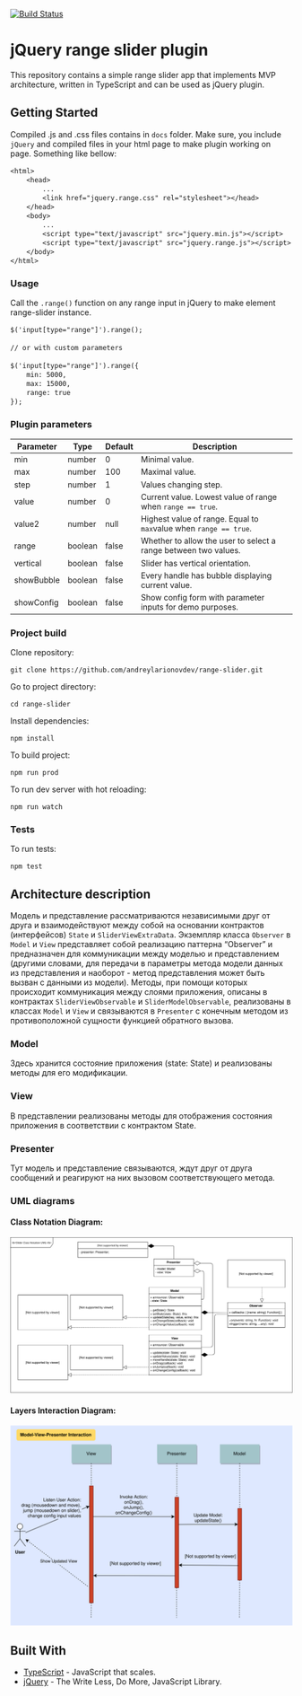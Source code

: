 [![Build Status](https://travis-ci.com/andreylarionovdev/range-slider.svg?token=JufgzWYbxsHCtadMMzsW&branch=master)](https://travis-ci.com/andreylarionovdev/range-slider)
# jQuery range slider plugin
This repository contains a simple range slider app that implements MVP architecture, written in TypeScript and can be used as jQuery plugin.

## Getting Started
Compiled .js and .css files contains in `docs` folder. Make sure, you include `jQuery` and compiled files in your html page to make plugin working on page. Something like bellow:
```$xslt
<html>
    <head>
        ...
        <link href="jquery.range.css" rel="stylesheet"></head>
    </head>
    <body>
        ...
        <script type="text/javascript" src="jquery.min.js"></script>
        <script type="text/javascript" src="jquery.range.js"></script>
    </body>
</html>
```
### Usage
Call the `.range()` function on any range input in jQuery to make element range-slider instance.
```$xslt
$('input[type="range"]').range();

// or with custom parameters

$('input[type="range"]').range({
    min: 5000,
    max: 15000,
    range: true
});
```
### Plugin parameters
|Parameter | Type | Default | Description |
|----------|------|---------|-------------|
| min | number| 0 |Minimal value. |
| max | number| 100| Maximal value. |
| step | number | 1 | Values changing step. |
| value | number | 0 | Current value. Lowest value of range when `range == true`. |
| value2 | number | null | Highest value of range. Equal to `max`value when `range == true`.|
| range | boolean | false| Whether to allow the user to select a range between two values. |
| vertical | boolean | false | Slider has vertical orientation.|
| showBubble | boolean | false | Every handle has bubble displaying current value.|
| showConfig | boolean | false | Show config form with parameter inputs for demo purposes.|

### Project build
Clone repository:
```$xslt
git clone https://github.com/andreylarionovdev/range-slider.git
```
Go to project directory:
```$xslt
cd range-slider
```
Install dependencies:
```$xslt
npm install
```
To build project: 
```$xslt
npm run prod
```
To run dev server with hot reloading: 
```$xslt
npm run watch
```
### Tests
To run tests:
```$xslt
npm test
```

## Architecture description
Модель и представление рассматриваются независимыми друг от друга и взаимодействуют между собой на основании контрактов (интерфейсов) `State` и `SliderViewExtraData`. Экземпляр класса `Observer` в `Model` и `View` представляет собой реализацию паттерна “Observer” и предназначен для коммуникации между моделью и представлением (другими словами, для передачи в параметры метода модели данных из представления и наоборот - метод представления может быть вызван с данными из модели). Методы, при помощи которых происходит коммуникация между слоями приложения, описаны в контрактах `SliderViewObservable` и `SliderModelObservable`, реализованы в классах `Model` и `View` и связываются в `Presenter` с конечным методом из противоположной сущности функцией обратного вызова.

### Model
Здесь хранится состояние приложения (state: State) и реализованы методы для его модификации.

### View
В представлении реализованы методы для отображения состояния приложения в соответствии с контрактом State.

### Presenter
Тут модель и представление связываются, ждут друг от друга сообщений и реагируют на них вызовом соответствующего метода.

### UML diagrams
#### Class Notation Diagram:
![screen](images/slider-class-notation.svg)

#### Layers Interaction  Diagram:
![screen](images/mvp-interaction.svg)

## Built With

* [TypeScript](https://www.typescriptlang.org/) - JavaScript that scales.
* [jQuery](https://jquery.com/) - The Write Less, Do More, JavaScript Library.
